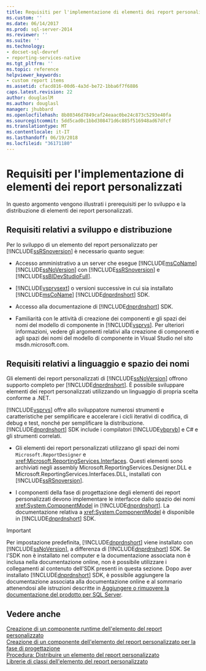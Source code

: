 ```yaml
---
title: Requisiti per l'implementazione di elementi dei report personalizzati| Microsoft Docs
ms.custom: ''
ms.date: 06/14/2017
ms.prod: sql-server-2014
ms.reviewer: ''
ms.suite: ''
ms.technology:
- docset-sql-devref
- reporting-services-native
ms.tgt_pltfrm: ''
ms.topic: reference
helpviewer_keywords:
- custom report items
ms.assetid: cfacd816-00d6-4a3d-be72-1bba6f7f6886
caps.latest.revision: 22
author: douglaslM
ms.author: douglasl
manager: jhubbard
ms.openlocfilehash: 8b80346d7849caf24eaac0be24c873c5293e40fa
ms.sourcegitcommit: 5dd5cad0c1bbd308471d6c885f516948ad67dfcf
ms.translationtype: MT
ms.contentlocale: it-IT
ms.lasthandoff: 06/19/2018
ms.locfileid: "36171180"
---
```

# <a name="custom-report-item-implementation-requirements"></a>Requisiti per l'implementazione di elementi dei report personalizzati
  In questo argomento vengono illustrati i prerequisiti per lo sviluppo e la distribuzione di elementi dei report personalizzati.  
  
## <a name="development-and-deployment-requirements"></a>Requisiti relativi a sviluppo e distribuzione  
 Per lo sviluppo di un elemento del report personalizzato per [!INCLUDE[ssRSnoversion](../../includes/ssrsnoversion-md.md)] è necessario quanto segue:  
  
-   Accesso amministrativo a un server che esegue [!INCLUDE[msCoName](../../includes/msconame-md.md)] [!INCLUDE[ssNoVersion](../../includes/ssnoversion-md.md)] con [!INCLUDE[ssRSnoversion](../../includes/ssrsnoversion-md.md)] e [!INCLUDE[ssBIDevStudioFull](../../includes/ssbidevstudiofull-md.md)].  
  
-   [!INCLUDE[vsprvsext](../../includes/vsprvsext-md.md)] o versioni successive in cui sia installato [!INCLUDE[msCoName](../../includes/msconame-md.md)] [!INCLUDE[dnprdnshort](../../includes/dnprdnshort-md.md)] SDK.  
  
-   Accesso alla documentazione di [!INCLUDE[dnprdnshort](../../includes/dnprdnshort-md.md)] SDK.  
  
-   Familiarità con le attività di creazione dei componenti e gli spazi dei nomi del modello di componente in [!INCLUDE[vsprvs](../../includes/vsprvs-md.md)]. Per ulteriori informazioni, vedere gli argomenti relativi alla creazione di componenti e agli spazi dei nomi del modello di componente in Visual Studio nel sito msdn.microsoft.com.  
  
## <a name="language-and-namespace-requirements"></a>Requisiti relativi a linguaggio e spazio dei nomi  
 Gli elementi dei report personalizzati di [!INCLUDE[ssNoVersion](../../includes/ssnoversion-md.md)] offrono supporto completo per [!INCLUDE[dnprdnshort](../../includes/dnprdnshort-md.md)]. È possibile sviluppare elementi dei report personalizzati utilizzando un linguaggio di propria scelta conforme a .NET.  
  
 [!INCLUDE[vsprvs](../../includes/vsprvs-md.md)] offre allo sviluppatore numerosi strumenti e caratteristiche per semplificare e accelerare i cicli iterativi di codifica, di debug e test, nonché per semplificare la distribuzione. [!INCLUDE[dnprdnshort](../../includes/dnprdnshort-md.md)] SDK include i compilatori [!INCLUDE[vbprvb](../../includes/vbprvb-md.md)] e C# e gli strumenti correlati.  
  
-   Gli elementi dei report personalizzati utilizzano gli spazi dei nomi `Microsoft.ReportDesigner` e <xref:Microsoft.ReportingServices.Interfaces>. Questi elementi sono archiviati negli assembly Microsoft.ReportingServices.Designer.DLL e Microsoft.ReportingServices.Interfaces.DLL, installati con [!INCLUDE[ssRSnoversion](../../includes/ssrsnoversion-md.md)].  
  
-   I componenti della fase di progettazione degli elementi dei report personalizzati devono implementare le interfacce dallo spazio dei nomi <xref:System.ComponentModel> in [!INCLUDE[dnprdnshort](../../includes/dnprdnshort-md.md)]. La documentazione relativa a <xref:System.ComponentModel> è disponibile in [!INCLUDE[dnprdnshort](../../includes/dnprdnshort-md.md)] SDK.  
  
> [!IMPORTANT]  
>  Per impostazione predefinita, [!INCLUDE[dnprdnshort](../../includes/dnprdnshort-md.md)] viene installato con [!INCLUDE[ssNoVersion](../../includes/ssnoversion-md.md)], a differenza di [!INCLUDE[dnprdnshort](../../includes/dnprdnshort-md.md)] SDK. Se l'SDK non è installato nel computer e la documentazione associata non è inclusa nella documentazione online, non è possibile utilizzare i collegamenti al contenuto dell'SDK presenti in questa sezione. Dopo aver installato [!INCLUDE[dnprdnshort](../../includes/dnprdnshort-md.md)] SDK, è possibile aggiungere la documentazione associata alla documentazione online e al sommario attenendosi alle istruzioni descritte in [Aggiungere o rimuovere la documentazione del prodotto per SQL Server](../../2014-toc/books-online-for-sql-server-2014.md).  
  
## <a name="see-also"></a>Vedere anche  
 [Creazione di un componente runtime dell'elemento del report personalizzato](creating-a-custom-report-item-run-time-component.md)   
 [Creazione di un componente dell'elemento del report personalizzato per la fase di progettazione](creating-a-custom-report-item-design-time-component.md)   
 [Procedura: Distribuire un elemento del report personalizzato](how-to-deploy-a-custom-report-item.md)   
 [Librerie di classi dell'elemento del report personalizzato](custom-report-item-class-libraries.md)  
  
  